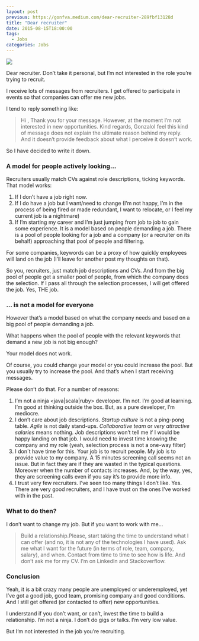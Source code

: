 ```yaml
---
layout: post
previous: https://gonfva.medium.com/dear-recruiter-289fbf13128d
title: "Dear recruiter"
date: 2015-08-15T18:00:00
tags:
  - Jobs
categories: Jobs
---
```


![](/img/1*ktZKKkCiThojgeTSl0fnSg.jpeg)

Dear recruiter. Don’t take it personal, but I’m not interested in the role you’re trying to recruit.

I receive lots of messages from recruiters. I get offered to participate in events so that companies can offer me new jobs.

I tend to reply something like:

> Hi <recruiter>,
> Thank you for your message. However, at the moment I’m not interested in new opportunities.
> Kind regards,
> GonzaloI feel this kind of message does not explain the ultimate reason behind my reply. And it doesn’t provide feedback about what I perceive it doesn’t work.

So I have decided to write it down.

### A model for people actively looking…

Recruiters usually match CVs against role descriptions, ticking keywords. That model works:

1. If I don’t have a job right now.
2. If I do have a job but I want/need to change (I’m not happy, I’m in the process of being fired or made redundant, I want to relocate, or I feel my current job is a nightmare)
3. If I’m starting my career and I’m just jumping from job to job to gain some experience.
   It is a model based on people demanding a job. There is a pool of people looking for a job and a company (or a recruiter on its behalf) approaching that pool of people and filtering.

For some companies, keywords can be a proxy of how quickly employees will land on the job (I’ll leave for another post my thoughts on that).

So you, recruiters, just match job descriptions and CVs. And from the big pool of people get a smaller pool of people, from which the company does the selection. If I pass all through the selection processes, I will get offered the job. Yes, THE job.

### … is not a model for everyone

However that’s a model based on what the company needs and based on a big pool of people demanding a job.

What happens when the pool of people with the relevant keywords that demand a new job is not big enough?

Your model does not work.

Of course, you could change your model or you could increase the pool. But you usually try to increase the pool. And that’s when I start receiving messages.

Please don’t do that. For a number of reasons:

1. I’m not a ninja <java|scala|ruby> developer. I’m not. I’m good at learning. I’m good at thinking outside the box. But, as a pure developer, I’m mediocre.
2. I don’t care about job descriptions. _Startup culture_ is not a ping-pong table. _Agile_ is not daily stand-ups. _Collaborative team_ or _very attractive salaries_ means nothing. Job descriptions won’t tell me if I would be happy landing on that job. I would need to invest time knowing the company and my role (yeah, selection process is not a one-way filter)
3. I don´t have time for this. Your job is to recruit people. My job is to provide value to my company. A 15 minutes screening call seems not an issue. But in fact they are if they are wasted in the typical questions. Moreover when the number of contacts increases. And, by the way, yes, they are screening calls even if you say it’s to provide more info.
4. I trust very few recruiters. I’ve seen too many things I don’t like. Yes. There are very good recruiters, and I have trust on the ones I’ve worked with in the past.

### What to do then?

I don’t want to change my job. But if you want to work with me…

> Build a relationship.Please, start taking the time to understand what I can offer (and no, it is not any of the technologies I have used). Ask me what I want for the future (in terms of role, team, company, salary), and when. Contact from time to time to see how is life. And don’t ask me for my CV. I’m on LinkedIn and Stackoverflow.

### Conclusion

Yeah, it is a bit crazy many people are unemployed or underemployed, yet I’ve got a good job, good team, promising company and good conditions. And I still get offered (or contacted to offer) new opportunities.

I understand if you don’t want, or can’t, invest the time to build a relationship. I’m not a ninja. I don’t do gigs or talks. I’m very low value.

But I‘m not interested in the job you’re recruiting.
